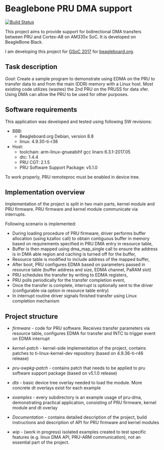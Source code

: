 # Beaglebone PRU DMA support

[![Build Status](https://travis-ci.org/maciejjo/beaglebone-pru-dma.svg?branch=master)](https://travis-ci.org/maciejjo/beaglebone-pru-dma)

This project aims to provide support for bidirectional DMA transfers between
PRU and Cortex-A8 on AM335x SoC. It is developed on BeagleBone Black.

I am developing this project for [GSoC 2017][1] for [beagleboard.org][2].

## Task description

*Goal*: Create a sample program to demonstrate using EDMA on the PRU to transfer
data to and from the main (DDR) memory with a Linux host. Most existing code
utilizes (wastes) the 2nd PRU on the PRUSS for data xfer. Using DMA can allow
the PRU to be used for other purposes.

## Software requirements

This application was developed and tested using following SW revisions:

 - BBB:
   - Beagleboard.org Debian, version 8.8
   - linux: 4.9.30-ti-r38
 - Host:
   - toolchain: arm-linux-gnueabihf gcc linaro 6.3.1-2017.05
   - dtc: 1.4.4
   - PRU CGT: 2.1.5
   - PRU Software Support Package: v5.1.0

To work properly, PRU remoteproc must be enabled in device tree.

## Implementation overview

Implementation of the project is split in two main parts, kernel module and PRU
firmware. PRU firmware and kernel module communicate via interrupts.

Following scenario is implemented:

 - During loading procedure of PRU firmware, driver performs buffer allocation
   (using kzalloc call) to obtain contiguous buffer in memory based on requirements
   specified in PRU DMA entry in resource table,
 - Buffer is then mapped using dma\_map\_single call to ensure the address is in
   DMA able region and caching is turned off for the buffer,
 - Resource table is modified to include address of the mapped buffer,
 - After boot, PRU configures EDMA based on parameters passed in resource table
   (buffer address and size, EDMA channel, PaRAM slot)
 - PRU schedules the transfer by writing to EDMA registers,
 - PRU polls periodically for the transfer completion event,
 - Once the transfer is complete, interrupt is optionally sent to the driver
   (configurable via option in resource table entry)
 - In interrupt routine driver signals finished transfer using Linux completion
   mechanism

## Project structure
 
 - *firmware* - code for PRU software. Receives transfer parameters via resource table,
   configures EDMA for transfer and INTC to trigger event on EDMA interrupt

 - *kernel-patch* - kernel-side implementation of the project, contains patches
   to ti-linux-kernel-dev repository (based on 4.9.36-ti-r46 release)
 
 - *pru-swpkg-patch* - contains patch that needs to be applied to pru software support
   package (based on v5.1.0 release)

 - *dts* - basic device tree overlay needed to load the module. More concrete dt
   overlays exist for each example

 - *examples* - every subdirectory is an example usage of pru-dma, demonstrating
   practical application, consisting of PRU firmware, kernel module and dt overlay

 - *Documentation* - contains detailed description of the project, build instructions
   and description of API for PRU firmware and kernel modules

 - *wip* - (work in progress) isolated examples created to test specific
   features (e.g. linux DMA API, PRU-ARM communication), not an essential part
   of the project.

[1]: https://summerofcode.withgoogle.com/projects/#5021339281784832
[2]: https://beagleboard.org/
